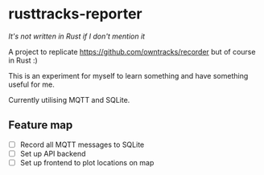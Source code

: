 # rusttracks-reporter

*It's not written in Rust if I don't mention it*

A project to replicate https://github.com/owntracks/recorder but of course in Rust :)

This is an experiment for myself to learn something and have something useful for me.

Currently utilising MQTT and SQLite.

## Feature map
- [ ] Record all MQTT messages to SQLite
- [ ] Set up API backend
- [ ] Set up frontend to plot locations on map